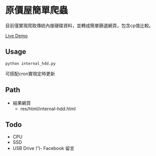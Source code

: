 # 原價屋簡單爬蟲

目前僅實現爬取傳統內接硬碟資料，並轉成簡單篩選網頁，包含cp值比較。

[Live Demo](https://scsa3.github.io/coolpc/)

## Usage

```shell script
python internal_hdd.py
```

可搭配cron實現定時更新

## Path

- 結果網頁
    - res/html/internal-hdd.html
    
## Todo

- CPU
- SSD
- USB Drive
ㄇ- Facebook 留言
